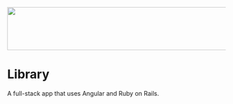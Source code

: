 <!-- <img src="https://github.com/kortrk/library/assets/7088687/e56b5364-da15-4284-8f6f-514e7efc4db4" width=1000 height=100> -->
<!-- <img src="https://github.com/kortrk/library/assets/7088687/4324533d-728e-4308-b113-cdec5ebeed40" width=1000 height=100> -->
<img src="https://github.com/kortrk/library/assets/7088687/34d6c7cf-a112-429d-b3d7-b7f4af73d294" width=1000 height=100>

# Library
A full-stack app that uses Angular and Ruby on Rails.
